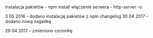 instalacja pakietów - npm install
włączenie serwera - http-server -o


3 05 2016 - dodano instalację pakietów z npm
changelog
30 04 2017 - dodano nową zagadkę


29 04 2017 - zmieniono czcionkę
